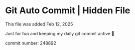 # Git Auto Commit | Hidden File

This file was added Feb 12, 2025

Just for fun and keeping my daily git commit active 🤪

commit number: 248892
